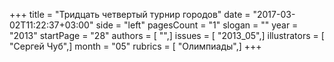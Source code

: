 +++
title = "Тридцать четвертый турнир городов"
date = "2017-03-02T11:22:37+03:00"
side = "left"
pagesCount = "1"
slogan = ""
year = "2013"
startPage = "28"
authors = [ "",]
issues = [ "2013_05",]
illustrators = [ "Сергей Чуб",]
month = "05"
rubrics = [ "Олимпиады",]
+++
